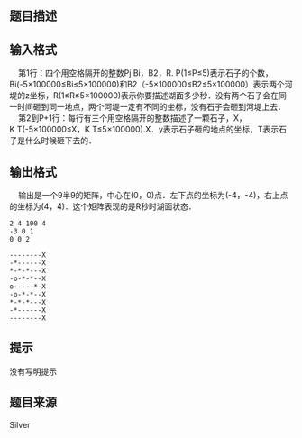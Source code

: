 


## 题目描述
## 输入格式
    第1行：四个用空格隔开的整数Pj Bi，B2，R. P(1≤P≤5)表示石子的个数，Bi(-5×100000≤Bi≤5×100000)和B2（-5×100000≤B2≤5×100000）表示两个河堤的z坐标，R(1≤R≤5×100000)表示你要描述湖面多少秒．没有两个石子会在同一时间砸到同一地点，两个河堤一定有不同的坐标，没有石子会砸到河堤上去．
    第2到P+1行：每行有三个用空格隔开的整数描述了一颗石子，X，K T(-5×100000≤X，K T≤5×100000).X．y表示石子砸的地点的坐标，T表示石子是什么时候砸下去的．
## 输出格式
    输出是一个9半9的矩阵，中心在(0，0)点．左下点的坐标为(-4，-4)，右上点的坐标为(4，4)．这个矩阵表现的是R秒时湖面状态．

```input1
2 4 100 4
-3 0 1
0 0 2

```
```output1
--------X
-*------X
*-*-*---X
-o-*-*--X
o-----*-X
-o-*-*--X
*-*-*---X
-*------X
--------X
```

## 提示
没有写明提示
## 题目来源
Silver


